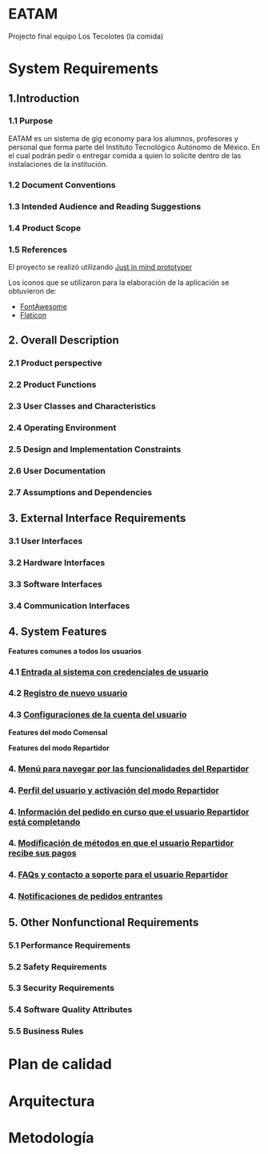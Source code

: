 # EATAM
Projecto final equipo Los Tecolotes (la comida)

# System Requirements
## 1.Introduction 
### 1.1 Purpose 
EATAM es un sistema de gig economy para los alumnos, profesores y personal que forma parte del Instituto Tecnológico Autónomo de México. En el cual podrán pedir o entregar comida a quien lo solicite dentro de las instalaciones de la institución. 
### 1.2 Document Conventions
### 1.3 Intended Audience and Reading Suggestions
### 1.4 Product Scope 
### 1.5 References
El proyecto se realizó utilizando [Just in mind prototyper](https://www.justinmind.com/) 

Los iconos que se utilizaron para la elaboración de la aplicación se obtuvieron de: 
  - [FontAwesome](https://fontawesome.com/)
  - [Flaticon](https://www.flaticon.com/home)

## 2. Overall Description 
### 2.1 Product perspective
### 2.2 Product Functions
### 2.3 User Classes and Characteristics
### 2.4 Operating Environment 
### 2.5 Design and Implementation Constraints
### 2.6 User Documentation 
### 2.7 Assumptions and Dependencies

## 3. External Interface Requirements
### 3.1 User Interfaces
### 3.2 Hardware Interfaces
### 3.3 Software Interfaces
### 3.4 Communication Interfaces

## 4. System Features

**Features comunes a todos los usuarios**
### 4.1 [Entrada al sistema con credenciales de usuario](https://github.com/ITAM-IngenieriaSoftware-2019/EATAM/issues/1)
### 4.2 [Registro de nuevo usuario](https://github.com/ITAM-IngenieriaSoftware-2019/EATAM/issues/5)
### 4.3 [Configuraciones de la cuenta del usuario](https://github.com/ITAM-IngenieriaSoftware-2019/EATAM/issues/9)

**Features del modo Comensal**

**Features del modo Repartidor**
### 4. [Menú para navegar por las funcionalidades del Repartidor](https://github.com/ITAM-IngenieriaSoftware-2019/EATAM/issues/6)
### 4. [Perfil del usuario y activación del modo Repartidor](https://github.com/ITAM-IngenieriaSoftware-2019/EATAM/issues/13)
### 4. [Información del pedido en curso que el usuario Repartidor está completando](https://github.com/ITAM-IngenieriaSoftware-2019/EATAM/issues/8)
### 4. [Modificación de métodos en que el usuario Repartidor recibe sus pagos](https://github.com/ITAM-IngenieriaSoftware-2019/EATAM/issues/12)
### 4. [FAQs y contacto a soporte para el usuario Repartidor](https://github.com/ITAM-IngenieriaSoftware-2019/EATAM/issues/11)
### 4. [Notificaciones de pedidos entrantes](https://github.com/ITAM-IngenieriaSoftware-2019/EATAM/issues/7)

## 5. Other Nonfunctional Requirements
### 5.1 Performance Requirements
### 5.2 Safety Requirements
### 5.3 Security Requirements
### 5.4 Software Quality Attributes
### 5.5 Business Rules

# Plan de calidad

# Arquitectura

# Metodología

